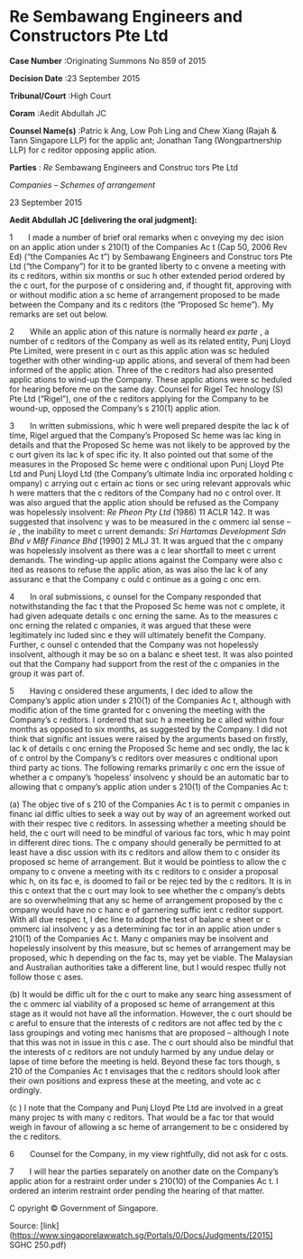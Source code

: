 # Re Sembawang Engineers and Constructors Pte Ltd 



**Case Number** :Originating Summons No 859 of 2015 

**Decision Date** :23 September 2015 

**Tribunal/Court** :High Court 

**Coram** :Aedit Abdullah JC 

**Counsel Name(s)** :Patric k Ang, Low Poh Ling and Chew Xiang (Rajah & Tann Singapore LLP) for the applic ant; Jonathan Tang (Wongpartnership LLP) for c reditor opposing applic ation. 

**Parties** : _Re_ Sembawang Engineers and Construc tors Pte Ltd 

_Companies_ – _Schemes of arrangement_ 

23 September 2015 

**Aedit Abdullah JC [delivering the oral judgment]:** 

1       I made a number of brief oral remarks when c onveying my dec ision on an applic ation under s 210(1) of the Companies Ac t (Cap 50, 2006 Rev Ed) (“the Companies Ac t”) by Sembawang Engineers and Construc tors Pte Ltd (“the Company”) for it to be granted liberty to c onvene a meeting with its c reditors, within six months or suc h other extended period ordered by the c ourt, for the purpose of c onsidering and, if thought fit, approving with or without modific ation a sc heme of arrangement proposed to be made between the Company and its c reditors (the “Proposed Sc heme”). My remarks are set out below. 

2       While an applic ation of this nature is normally heard _ex parte_ , a number of c reditors of the Company as well as its related entity, Punj Lloyd Pte Limited, were present in c ourt as this applic ation was sc heduled together with other winding-up applic ations, and several of them had been informed of the applic ation. Three of the c reditors had also presented applic ations to wind-up the Company. These applic ations were sc heduled for hearing before me on the same day. Counsel for Rigel Tec hnology (S) Pte Ltd (“Rigel”), one of the c reditors applying for the Company to be wound-up, opposed the Company’s s 210(1) applic ation. 

3       In written submissions, whic h were well prepared despite the lac k of time, Rigel argued that the Company’s Proposed Sc heme was lac king in details and that the Proposed Sc heme was not likely to be approved by the c ourt given its lac k of spec ific ity. It also pointed out that some of the measures in the Proposed Sc heme were c onditional upon Punj Lloyd Pte Ltd and Punj Lloyd Ltd (the Company’s ultimate India inc orporated holding c ompany) c arrying out c ertain ac tions or sec uring relevant approvals whic h were matters that the c reditors of the Company had no c ontrol over. It was also argued that the applic ation should be refused as the Company was hopelessly insolvent: _Re Pheon Pty Ltd_ (1986) 11 ACLR 142. It was suggested that insolvenc y was to be measured in the c ommerc ial sense – _ie_ , the inability to meet c urrent demands: _Sri Hartamas Development Sdn Bhd v MBf Finance Bhd_ [1990] 2 MLJ 31. It was argued that the c ompany was hopelessly insolvent as there was a c lear shortfall to meet c urrent demands. The winding-up applic ations against the Company were also c ited as reasons to refuse the applic ation, as was also the lac k of any assuranc e that the Company c ould c ontinue as a going c onc ern. 


4       In oral submissions, c ounsel for the Company responded that notwithstanding the fac t that the Proposed Sc heme was not c omplete, it had given adequate details c onc erning the same. As to the measures c onc erning the related c ompanies, it was argued that these were legitimately inc luded sinc e they will ultimately benefit the Company. Further, c ounsel c ontended that the Company was not hopelessly insolvent, although it may be so on a balanc e sheet test. It was also pointed out that the Company had support from the rest of the c ompanies in the group it was part of. 

5       Having c onsidered these arguments, I dec ided to allow the Company’s applic ation under s 210(1) of the Companies Ac t, although with modific ation of the time granted for c onvening the meeting with the Company’s c reditors. I ordered that suc h a meeting be c alled within four months as opposed to six months, as suggested by the Company. I did not think that signific ant issues were raised by the arguments based on firstly, lac k of details c onc erning the Proposed Sc heme and sec ondly, the lac k of c ontrol by the Company’s c reditors over measures c onditional upon third party ac tions. The following remarks primarily c onc ern the issue of whether a c ompany’s ‘hopeless’ insolvenc y should be an automatic bar to allowing that c ompany’s applic ation under s 210(1) of the Companies Ac t: 

 (a) The objec tive of s 210 of the Companies Ac t is to permit c ompanies in financ ial diffic ulties to seek a way out by way of an agreement worked out with their respec tive c reditors. In assessing whether a meeting should be held, the c ourt will need to be mindful of various fac tors, whic h may point in different direc tions. The c ompany should generally be permitted to at least have a disc ussion with its c reditors and allow them to c onsider its proposed sc heme of arrangement. But it would be pointless to allow the c ompany to c onvene a meeting with its c reditors to c onsider a proposal whic h, on its fac e, is doomed to fail or be rejec ted by the c reditors. It is in this c ontext that the c ourt may look to see whether the c ompany’s debts are so overwhelming that any sc heme of arrangement proposed by the c ompany would have no c hanc e of garnering suffic ient c reditor support. With all due respec t, I dec line to adopt the test of balanc e sheet or c ommerc ial insolvenc y as a determining fac tor in an applic ation under s 210(1) of the Companies Ac t. Many c ompanies may be insolvent and hopelessly insolvent by this measure, but sc hemes of arrangement may be proposed, whic h depending on the fac ts, may yet be viable. The Malaysian and Australian authorities take a different line, but I would respec tfully not follow those c ases. 

 (b) It would be diffic ult for the c ourt to make any searc hing assessment of the c ommerc ial viability of a proposed sc heme of arrangement at this stage as it would not have all the information. However, the c ourt should be c areful to ensure that the interests of c reditors are not affec ted by the c lass groupings and voting mec hanisms that are proposed – although I note that this was not in issue in this c ase. The c ourt should also be mindful that the interests of c reditors are not unduly harmed by any undue delay or lapse of time before the meeting is held. Beyond these fac tors though, s 210 of the Companies Ac t envisages that the c reditors should look after their own positions and express these at the meeting, and vote ac c ordingly. 

 (c ) I note that the Company and Punj Lloyd Pte Ltd are involved in a great many projec ts with many c reditors. That would be a fac tor that would weigh in favour of allowing a sc heme of arrangement to be c onsidered by the c reditors. 

6       Counsel for the Company, in my view rightfully, did not ask for c osts. 

7       I will hear the parties separately on another date on the Company’s applic ation for a restraint order under s 210(10) of the Companies Ac t. I ordered an interim restraint order pending the hearing of that matter. 


C opyright © Government of Singapore. 


Source: [link](https://www.singaporelawwatch.sg/Portals/0/Docs/Judgments/[2015] SGHC 250.pdf)
